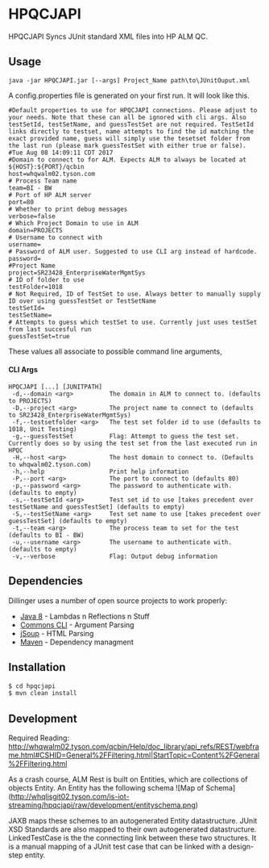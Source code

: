 # HPQCJAPI

HPQCJAPI Syncs JUnit standard XML files into HP ALM QC.

## Usage
```
java -jar HPQCJAPI.jar [--args] Project_Name path\to\JUnitOuput.xml
```
A config.properties file is generated on your first run. It will look like this.
```
#Default properties to use for HPQCJAPI connections. Please adjust to your needs. Note that these can all be ignored with cli args. Also testSetId, testSetName, and guessTestSet are not required. TestSetId links directly to testset, name attempts to find the id matching the exact provided name, guess will simply use the tesetset folder from the last run (please mark guessTestSet with either true or false).
#Tue Aug 08 14:09:11 CDT 2017
#Domain to connect to for ALM. Expects ALM to always be located at ${HOST}:${PORT}/qcbin
host=whqwalm02.tyson.com
# Process Team name
team=BI - BW
# Port of HP ALM server
port=80
# Whether to print debug messages
verbose=false
# Which Project Domain to use in ALM
domain=PROJECTS
# Username to connect with
username=
# Password of ALM user. Suggested to use CLI arg instead of hardcode.
password=
#Project Name
project=SR23428_EnterpriseWaterMgmtSys
# ID of folder to use
testFolder=1018
# Not Required, ID of TestSet to use. Always better to manually supply ID over using guessTestSet or TestSetName
testSetId=
testSetName=
# Attempts to guess which testSet to use. Currently just uses testSet from last succesful run
guessTestSet=true
```
These values all associate to possible command line arguments, 

#### CLI Args
```
HPQCJAPI [...] [JUNITPATH]
 -d,--domain <arg>          The domain in ALM to connect to. (defaults to PROJECTS)
 -D,--project <arg>         The project name to connect to (defaults to SR23428_EnterpriseWaterMgmtSys)
 -f,--testsetfolder <arg>   The test set folder id to use (defaults to 1018, Unit Testing)
 -g,--guessTestSet          Flag: Attempt to guess the test set. Currently does so by using the test set from the last executed run in HPQC
 -H,--host <arg>            The host domain to connect to. (Defaults to whqwalm02.tyson.com)
 -h,--help                  Print help information
 -P,--port <arg>            The port to connect to (defaults 80)
 -p,--password <arg>        The password to authenticate with. (defaults to empty)
 -s,--testSetId <arg>       Test set id to use [takes precedent over testSetName and guessTestSet] (defaults to empty)
 -S,--testSetName <arg>     Test set name to use [takes precedent over guessTestSet] (defaults to empty)
 -t,--team <arg>            The process team to set for the test (defaults to BI - BW)
 -u,--username <arg>        The username to authenticate with. (defaults to empty)
 -v,--verbose               Flag: Output debug information
```

## Dependencies

Dillinger uses a number of open source projects to work properly:

* [Java 8] - Lambdas n Reflections n Stuff
* [Commons CLI] - Argument Parsing
* [jSoup] - HTML Parsing
* [Maven] - Dependency managment

## Installation
```sh
$ cd hpqcjapi
$ mvn clean install
```

## Development

Required Reading: http://whqwalm02.tyson.com/qcbin/Help/doc_library/api_refs/REST/webframe.html#CSHID=General%2FFiltering.html|StartTopic=Content%2FGeneral%2FFiltering.html

As a crash course, ALM Rest is built on Entities, which are collections of objects Entity. An Entity has the following schema
![Map of Schema] (http://whqlisgit02.tyson.com/is-iot-streaming/hpqcjapi/raw/development/entityschema.png)

JAXB maps these schemes to an autogenerated Entity datastructure. JUnit XSD 
Standards are also mapped to their own autogenerated datastructure. 
LinkedTestCase is the the connecting link between these two structures. It is
a manual mapping of a JUnit test case that can be linked with a design-step entity.



 [Java 8]: http://www.oracle.com/technetwork/java/javase/8u131-relnotes-3565278.html
 [Commons CLI]: https://commons.apache.org/proper/commons-cli/index.html
 [jsoup]: https://jsoup.org/
 [Maven]: https://maven.apache.org/
